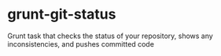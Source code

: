 grunt-git-status
================

Grunt task that checks the status of your repository, shows any inconsistencies, and pushes committed code